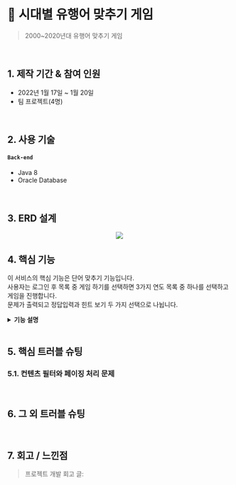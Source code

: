# :pushpin: 시대별 유행어 맞추기 게임
>2000~2020년대 유행어 맞추기 게임
>

</br>

## 1. 제작 기간 & 참여 인원
- 2022년 1월 17일 ~ 1월 20일
- 팀 프로젝트(4명)

</br>

## 2. 사용 기술
#### `Back-end`
  - Java 8
  - Oracle Database


</br>

## 3. ERD 설계
<p align="center">
    <img src="./img/mini.png">
</p>


## 4. 핵심 기능
이 서비스의 핵심 기능은 단어 맞추기 기능입니다.</br>
사용자는 로그인 후 목록 중 게임 하기를 선택하면 3가지 연도 목록 중 하나를 선택하고 게임을 진행합니다. </br>
문제가 출력되고 정답입력과 힌트 보기 두 가지 선택으로 나뉩니다.</br>

<details>
<summary><b>기능 설명</b></summary>
<div markdown="1">

### 4.1. 전체 흐름

<p align="center">
    <img src="./img/흐름.png">
</p>

전체 흐름을 간단히 표시했습니다. 실행하면 먼저 1.회원가입 2.로그인 3.종료 3가지 선택을 할 수 있고 회원가입을 하면 다시 첫 화면으로 돌아옵니다. 로그인을 선택 시 로그인 성공과 실패로 나뉩니다. 로그인 실패 시 실패 문구와 함께 다시 첫 화면으로 돌아옵니다.

</br></br>    

<p align="center">
    <img src="./img/게임시작.png">
<p align="center">
    <img src="./img/힌트및정답입력.png">
<p align="center">
    <img src="./img/게임후결과.png">
</p>

<b>로그인에 성공하면</b> 게임하기, 누적결과보기, 랭킹보기, 로그아웃 4가지 선택지가 있습니다. 게임하기를 누르면 또다시 2000년대 2010년대 2020년대 3가지 년도 선택이 주어지고 년도를 선택하면 문제와 함께 다시 정답입력, 힌트보기 선택이 주어집니다. <b>힌트보기는 두 번까지만</b> 볼 수 있고 이후에 힌트보기를 선택하면 "모든힌트를 다 보셨습니다!!"가 출력됩니다. 문제를 모두 풀고 난 후 맞춘 점수가 표시됩니다.
</br></br>

<p align="center">
    <img src="./img/누적결과.png">
</p>

누적결과를 선택하면 로그인한 아이디의 누적된 점수 보여주며 점수별로 보이는 모습과 소리가 다릅니다.
</br></br>
</br></br>

<p align="center">
    <img src="./img/랭킹.png">
</p>
랭킹 확인을 선택하면 상위점수 10명이 출력됩니다.
</br></br>



</div>
</details>


</br>

## 5. 핵심 트러블 슈팅
### 5.1. 컨텐츠 필터와 페이징 처리 문제
</br>

## 6. 그 외 트러블 슈팅
</br>

## 7. 회고 / 느낀점
>프로젝트 개발 회고 글: 
